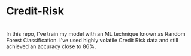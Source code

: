 # Credit-Risk
<br>
In this repo, I've train my model with an ML technique known as Random Forest Classification. I've used highly volatile Credit Risk data and still achieved an accuracy close to 86%.
